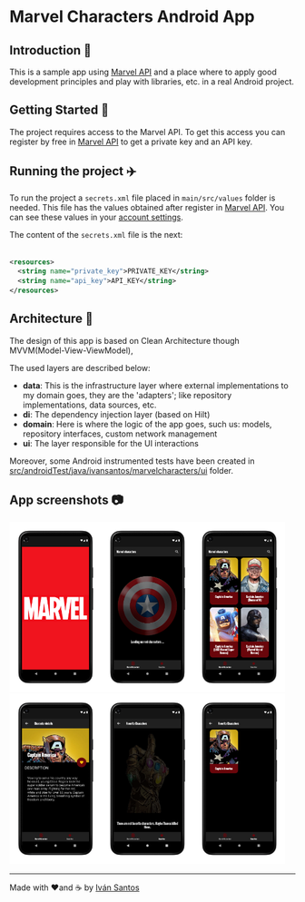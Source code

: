 # Marvel Characters Android App

## Introduction 🎉

This is a sample app using [Marvel API](https://developer.marvel.com/) and a place where to apply
good development principles and play with libraries, etc. in a real Android project.

## Getting Started 🚀

The project requires access to the Marvel API. To get this access you can register by free
in [Marvel API](https://developer.marvel.com/)
to get a private key and an API key.

## Running the project ✈️

To run the project a `secrets.xml` file placed in `main/src/values` folder is needed. This file has
the values obtained after register in [Marvel API](https://developer.marvel.com/). You can see these
values in your [account settings](https://developer.marvel.com/account).

The content of the `secrets.xml` file is the next:

```xml

<resources>
  <string name="private_key">PRIVATE_KEY</string>
  <string name="api_key">API_KEY</string>
</resources>
```

## Architecture 📐

The design of this app is based on Clean Architecture though MVVM(Model-View-ViewModel),

The used layers are described below:

* **data**: This is the infrastructure layer where external implementations to my domain goes, they
  are the 'adapters'; like repository implementations, data sources, etc.
* **di**: The dependency injection layer (based on Hilt)
* **domain**: Here is where the logic of the app goes, such us: models, repository interfaces,
  custom network management
* **ui**: The layer responsible for the UI interactions

Moreover, some Android instrumented tests have been created
in [src/androidTest/java/ivansantos/marvelcharacters/ui](./app/src/androidTest/java/ivansantos/marvelcharacters/ui)
folder.

## App screenshots 📷

<img src="documentation/images/1.png" height="300"><img src="documentation/images/2.png" height="300"><img src="documentation/images/3.png" height="300"><img src="documentation/images/4.png" height="300"><img src="documentation/images/5.png" height="300"><img src="documentation/images/6.png" height="300">

---
Made with ❤️and ☕ by [Iván Santos](https://github.com/IvanSantosGonz)
